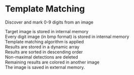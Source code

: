 # Template Matching

Discover and mark 0-9 digits from an image 

Target image is stored in internal memory \
Every digit image (in bmp format) is stored in internal memory\
Template matching algorithm is applied\
Results are stored in a dynamic array\
Results are sorted in descending order\
Non-maximal detections are deleted\
Remaining results are colored in another image\
The image is saved in external memory.

